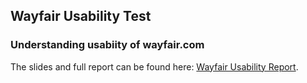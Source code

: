 ## Wayfair Usability Test
### Understanding usabiity of wayfair.com

The slides and full report can be found here: [Wayfair Usability Report](https://docs.google.com/presentation/d/1BGB7DsPdYMby9_OjfXQmfyWM1KrShNPO6bpMLUPj0fo/edit?usp=sharing).
